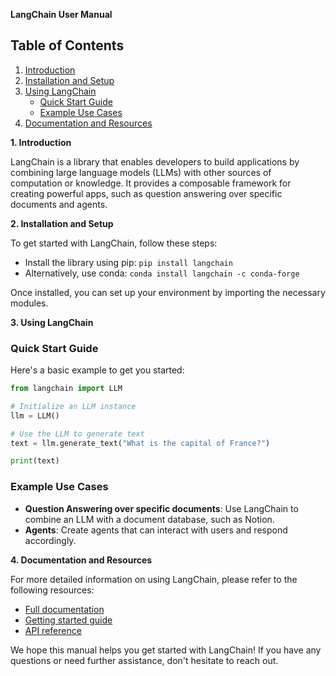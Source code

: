 **LangChain User Manual**

Table of Contents
-----------------

1. [Introduction](#introduction)
2. [Installation and Setup](#installation-and-setup)
3. [Using LangChain](#using-langchain)
	* [Quick Start Guide](#quick-start-guide)
	* [Example Use Cases](#example-use-cases)
4. [Documentation and Resources](#documentation-and-resources)

**1. Introduction**

LangChain is a library that enables developers to build applications by combining large language models (LLMs) with other sources of computation or knowledge. It provides a composable framework for creating powerful apps, such as question answering over specific documents and agents.

**2. Installation and Setup**

To get started with LangChain, follow these steps:

* Install the library using pip: `pip install langchain`
* Alternatively, use conda: `conda install langchain -c conda-forge`

Once installed, you can set up your environment by importing the necessary modules.

**3. Using LangChain**

### Quick Start Guide

Here's a basic example to get you started:

```python
from langchain import LLM

# Initialize an LLM instance
llm = LLM()

# Use the LLM to generate text
text = llm.generate_text("What is the capital of France?")

print(text)
```

### Example Use Cases

* **Question Answering over specific documents**: Use LangChain to combine an LLM with a document database, such as Notion.
* **Agents**: Create agents that can interact with users and respond accordingly.

**4. Documentation and Resources**

For more detailed information on using LangChain, please refer to the following resources:

* [Full documentation](https://python.langchain.com)
* [Getting started guide](https://python.langchain.com/getting_started)
* [API reference](https://python.langchain.com/api_reference)

We hope this manual helps you get started with LangChain! If you have any questions or need further assistance, don't hesitate to reach out.